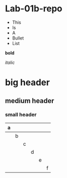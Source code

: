 # Lab-01b-repo

* This
* Is
* A
* Bullet
* List

**bold**

_italic_

# big header

## medium header

### small header

| a |   |   |   |   |   |
|---|---|---|---|---|---|
|   | b |   |   |   |   |
|   |   | c |   |   |   |
|   |   |   | d |   |   |
|   |   |   |   | e |   |
|   |   |   |   |   | f |